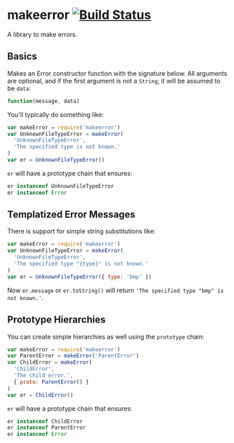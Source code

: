 makeerror [![Build Status](https://secure.travis-ci.org/nshah/nodejs-makeerror.png)](http://travis-ci.org/nshah/nodejs-makeerror)
=========

A library to make errors.


Basics
------

Makes an Error constructor function with the signature below. All arguments are
optional, and if the first argument is not a `String`, it will be assumed to be
`data`:

```javascript
function(message, data)
```

You'll typically do something like:

```javascript
var makeError = require('makeerror')
var UnknownFileTypeError = makeError(
  'UnknownFileTypeError',
  'The specified type is not known.'
)
var er = UnknownFileTypeError()
```

`er` will have a prototype chain that ensures:

```javascript
er instanceof UnknownFileTypeError
er instanceof Error
```

Templatized Error Messages
--------------------------

There is support for simple string substitutions like:

```javascript
var makeError = require('makeerror')
var UnknownFileTypeError = makeError(
  'UnknownFileTypeError',
  'The specified type "{type}" is not known.'
)
var er = UnknownFileTypeError({ type: 'bmp' })
```

Now `er.message` or `er.toString()` will return `'The specified type "bmp" is
not known.'`.


Prototype Hierarchies
---------------------

You can create simple hierarchies as well using the `prototype` chain:

```javascript
var makeError = require('makeerror')
var ParentError = makeError('ParentError')
var ChildError = makeError(
  'ChildError',
  'The child error.',
  { proto: ParentError() }
)
var er = ChildError()
```

`er` will have a prototype chain that ensures:

```javascript
er instanceof ChildError
er instanceof ParentError
er instanceof Error
```
